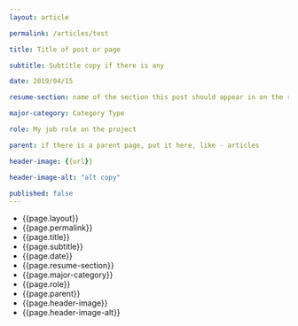 ```yaml
---
layout: article

permalink: /articles/test

title: Title of post or page

subtitle: Subtitle copy if there is any

date: 2019/04/15

resume-section: name of the section this post should appear in on the resume page

major-category: Category Type

role: My job role on the project

parent: if there is a parent page, put it here, like - articles

header-image: {{url}}

header-image-alt: "alt copy"

published: false
---
```


- {{page.layout}}
- {{page.permalink}}
- {{page.title}}
- {{page.subtitle}}
- {{page.date}}
- {{page.resume-section}}
- {{page.major-category}}
- {{page.role}}
- {{page.parent}}
- {{page.header-image}}
- {{page.header-image-alt}}
